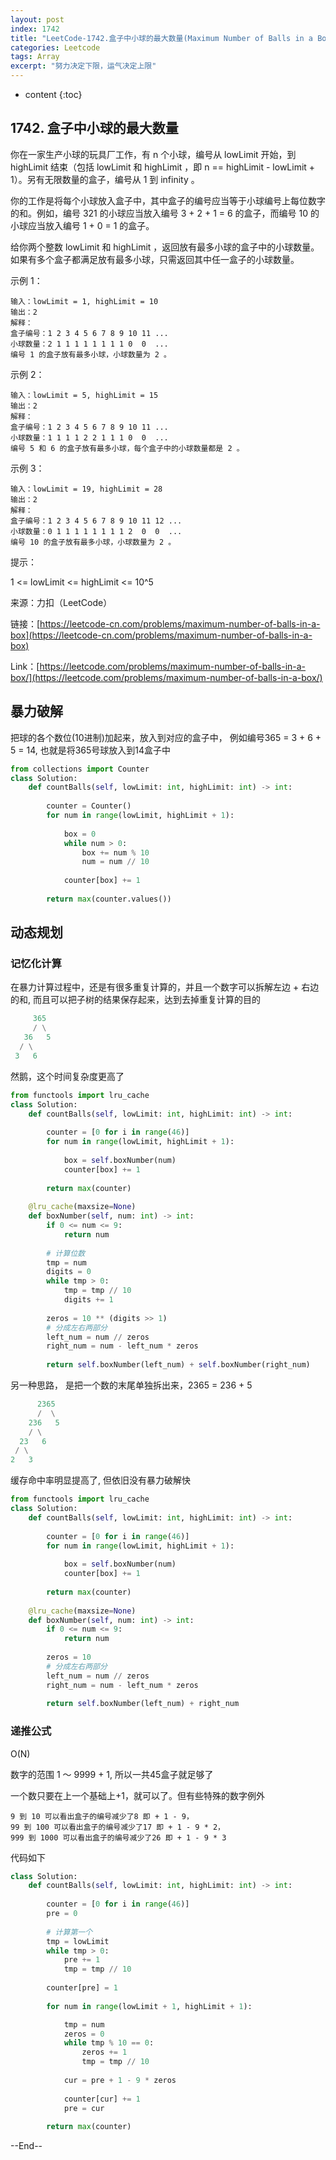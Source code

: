 ```yaml
---
layout: post
index: 1742
title: "LeetCode-1742.盒子中小球的最大数量(Maximum Number of Balls in a Box)"
categories: Leetcode
tags: Array
excerpt: "努力决定下限，运气决定上限"
---
```


* content
{:toc}

## 1742. 盒子中小球的最大数量

你在一家生产小球的玩具厂工作，有 n 个小球，编号从 lowLimit 开始，到 highLimit 结束（包括 lowLimit 和 highLimit ，即 n == highLimit - lowLimit + 1）。另有无限数量的盒子，编号从 1 到 infinity 。

你的工作是将每个小球放入盒子中，其中盒子的编号应当等于小球编号上每位数字的和。例如，编号 321 的小球应当放入编号 3 + 2 + 1 = 6 的盒子，而编号 10 的小球应当放入编号 1 + 0 = 1 的盒子。

给你两个整数 lowLimit 和 highLimit ，返回放有最多小球的盒子中的小球数量。如果有多个盒子都满足放有最多小球，只需返回其中任一盒子的小球数量。

示例 1：

```
输入：lowLimit = 1, highLimit = 10
输出：2
解释：
盒子编号：1 2 3 4 5 6 7 8 9 10 11 ...
小球数量：2 1 1 1 1 1 1 1 1 0  0  ...
编号 1 的盒子放有最多小球，小球数量为 2 。
```

示例 2：

```
输入：lowLimit = 5, highLimit = 15
输出：2
解释：
盒子编号：1 2 3 4 5 6 7 8 9 10 11 ...
小球数量：1 1 1 1 2 2 1 1 1 0  0  ...
编号 5 和 6 的盒子放有最多小球，每个盒子中的小球数量都是 2 。
```

示例 3：

```
输入：lowLimit = 19, highLimit = 28
输出：2
解释：
盒子编号：1 2 3 4 5 6 7 8 9 10 11 12 ...
小球数量：0 1 1 1 1 1 1 1 1 2  0  0  ...
编号 10 的盒子放有最多小球，小球数量为 2 。
```

提示：

1 <= lowLimit <= highLimit <= 10^5

来源：力扣（LeetCode）

链接：[https://leetcode-cn.com/problems/maximum-number-of-balls-in-a-box](https://leetcode-cn.com/problems/maximum-number-of-balls-in-a-box)

Link：[https://leetcode.com/problems/maximum-number-of-balls-in-a-box/](https://leetcode.com/problems/maximum-number-of-balls-in-a-box/)

## 暴力破解

把球的各个数位(10进制)加起来，放入到对应的盒子中， 例如编号365 = 3 + 6 + 5 = 14, 也就是将365号球放入到14盒子中

```python
from collections import Counter
class Solution:
    def countBalls(self, lowLimit: int, highLimit: int) -> int:
        
        counter = Counter()
        for num in range(lowLimit, highLimit + 1):
            
            box = 0
            while num > 0:
                box += num % 10
                num = num // 10
                
            counter[box] += 1
            
        return max(counter.values())
```

## 动态规划

### 记忆化计算

在暴力计算过程中，还是有很多重复计算的，并且一个数字可以拆解左边 + 右边的和, 而且可以把子树的结果保存起来，达到去掉重复计算的目的

```python
     365
     / \
   36   5
  / \
 3   6
```

然鹅，这个时间复杂度更高了

```python
from functools import lru_cache
class Solution:
    def countBalls(self, lowLimit: int, highLimit: int) -> int:
        
        counter = [0 for i in range(46)]
        for num in range(lowLimit, highLimit + 1):
            
            box = self.boxNumber(num)                
            counter[box] += 1
            
        return max(counter)
    
    @lru_cache(maxsize=None)
    def boxNumber(self, num: int) -> int:
        if 0 <= num <= 9:
            return num
        
        # 计算位数
        tmp = num
        digits = 0
        while tmp > 0:
            tmp = tmp // 10
            digits += 1
            
        zeros = 10 ** (digits >> 1)
        # 分成左右两部分
        left_num = num // zeros
        right_num = num - left_num * zeros
        
        return self.boxNumber(left_num) + self.boxNumber(right_num)
```

另一种思路， 是把一个数的末尾单独拆出来，2365 = 236 + 5 

```python
      2365
      /  \
    236   5
    / \
  23   6
 / \
2   3
```

缓存命中率明显提高了, 但依旧没有暴力破解快

```python
from functools import lru_cache
class Solution:
    def countBalls(self, lowLimit: int, highLimit: int) -> int:
        
        counter = [0 for i in range(46)]
        for num in range(lowLimit, highLimit + 1):
            
            box = self.boxNumber(num)                
            counter[box] += 1
            
        return max(counter)
    
    @lru_cache(maxsize=None)
    def boxNumber(self, num: int) -> int:
        if 0 <= num <= 9:
            return num
                 
        zeros = 10 
        # 分成左右两部分
        left_num = num // zeros
        right_num = num - left_num * zeros
        
        return self.boxNumber(left_num) + right_num
```

### 递推公式

O(N)

数字的范围 1 ～ 9999 + 1, 所以一共45盒子就足够了

一个数只要在上一个基础上+1，就可以了。但有些特殊的数字例外

```
9 到 10 可以看出盒子的编号减少了8 即 + 1 - 9，
99 到 100 可以看出盒子的编号减少了17 即 + 1 - 9 * 2，
999 到 1000 可以看出盒子的编号减少了26 即 + 1 - 9 * 3
```

代码如下

```python
class Solution:
    def countBalls(self, lowLimit: int, highLimit: int) -> int:
        
        counter = [0 for i in range(46)]
        pre = 0
        
        # 计算第一个
        tmp = lowLimit
        while tmp > 0:
            pre += 1
            tmp = tmp // 10
        
        counter[pre] = 1
        
        for num in range(lowLimit + 1, highLimit + 1):

            tmp = num
            zeros = 0
            while tmp % 10 == 0:
                zeros += 1
                tmp = tmp // 10
                
            cur = pre + 1 - 9 * zeros
            
            counter[cur] += 1
            pre = cur
            
        return max(counter)
```

--End--


